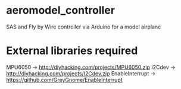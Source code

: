 # aeromodel_controller
SAS and Fly by Wire controller via Arduino for a model airplane

# External libraries required
MPU6050 		-> http://diyhacking.com/projects/MPU6050.zip
I2Cdev  		-> http://diyhacking.com/projects/I2Cdev.zip
EnableInterrupt -> https://github.com/GreyGnome/EnableInterrupt
